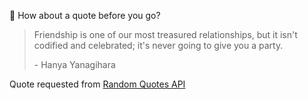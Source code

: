 📣 How about a quote before you go?

> Friendship is one of our most treasured relationships, but it isn't codified and celebrated; it's never going to give you a party.
>
> <p>- Hanya Yanagihara</p>

Quote requested from [Random Quotes API](https://github.com/lukePeavey/quotable)
